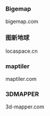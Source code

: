 ### Bigemap

bigemap.com


### 图新地球

locaspace.cn

### maptiler

maptiler.com

### 3DMAPPER

3d-mapper.com